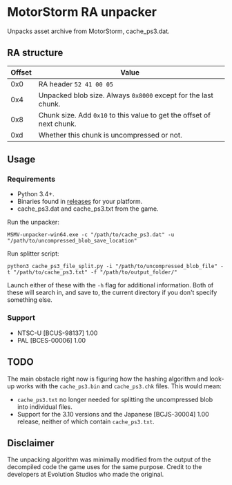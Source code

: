# MotorStorm RA unpacker

Unpacks asset archive from MotorStorm, cache_ps3.dat.

## RA structure
| Offset | Value |
|-|-|
| 0x0 | RA header `52 41 00 05` |
| 0x4 | Unpacked blob size. Always `0x8000` except for the last chunk. |
| 0x8 | Chunk size. Add `0x10` to this value to get the offset of next chunk. |
| 0xd | Whether this chunk is uncompressed or not. |

## Usage 
### Requirements
- Python 3.4+.
- Binaries found in [releases](https://github.com/Scirvir/MSMV-unpacker/releases) for your platform.
- cache_ps3.dat and cache_ps3.txt from the game.

Run the unpacker:
```
MSMV-unpacker-win64.exe -c "/path/to/cache_ps3.dat" -u "/path/to/uncompressed_blob_save_location"
```

Run splitter script:
```
python3 cache_ps3_file_split.py -i "/path/to/uncompressed_blob_file" -t "/path/to/cache_ps3.txt" -f "/path/to/output_folder/"
```
Launch either of these with the `-h` flag for additional information. Both of these will search in, and save to, the current directory if you don't specify something else.

### Support
- NTSC-U [BCUS-98137] 1.00
- PAL [BCES-00006] 1.00

## TODO

The main obstacle right now is figuring how the hashing algorithm and look-up works with the `cache_ps3.bin` and `cache_ps3.chk` files. This would mean:
- `cache_ps3.txt` no longer needed for splitting the uncompressed blob into individual files.
- Support for the 3.10 versions and the Japanese [BCJS-30004] 1.00 release, neither of which contain `cache_ps3.txt`.

## Disclaimer

The unpacking algorithm was minimally modified from the output of the decompiled code the game uses for the same purpose. Credit to the developers at Evolution Studios who made the original.